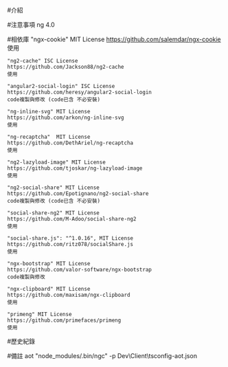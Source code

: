 #介紹


#注意事項
ng 4.0

#相依庫
    "ngx-cookie" MIT License
    https://github.com/salemdar/ngx-cookie
    使用

    "ng2-cache" ISC License
    https://github.com/Jackson88/ng2-cache
    使用

    "angular2-social-login" ISC License
    https://github.com/heresy/angular2-social-login 
    code複製與修改 (code已含 不必安裝)

    "ng-inline-svg" MIT License
    https://github.com/arkon/ng-inline-svg 
    使用

    "ng-recaptcha"  MIT License
    https://github.com/DethAriel/ng-recaptcha
    使用

    "ng2-lazyload-image" MIT License
    https://github.com/tjoskar/ng-lazyload-image
    使用

    "ng2-social-share" MIT License
    https://github.com/Epotignano/ng2-social-share
    code複製與修改 (code已含 不必安裝)

    "social-share-ng2" MIT License
    https://github.com/M-Adoo/social-share-ng2
    使用

    "social-share.js": "^1.0.16", MIT License
    https://github.com/ritz078/socialShare.js
    使用

    "ngx-bootstrap" MIT License
    https://github.com/valor-software/ngx-bootstrap
    code複製與修改

    "ngx-clipboard" MIT License
    https://github.com/maxisam/ngx-clipboard
    使用

    "primeng" MIT License
    https://github.com/primefaces/primeng
    使用


#歷史紀錄


#備註
aot
"node_modules/.bin/ngc" -p Dev\Client\tsconfig-aot.json
